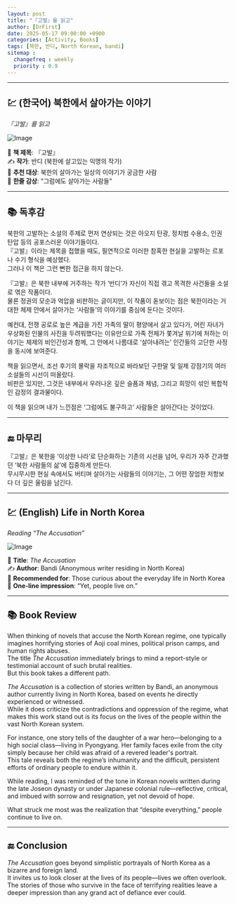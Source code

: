 ```yaml
---
layout: post
title: "『고발』을 읽고"
author: [DrFirst]
date: 2025-05-17 09:00:00 +0900
categories: [Activity, Books]
tags: [북한, 반디, North Korean, bandi]
sitemap :
  changefreq : weekly
  priority : 0.9
---
```



---

## 💹 (한국어) 북한에서 살아가는 이야기
_『고발』를 읽고_

![Image](https://github.com/user-attachments/assets/2bf62859-df96-4e71-bdd9-290d80592445)

📖 **책 제목**: 『고발』  
✍️ **작가**: 반디 (북한에 살고있는 익명의 작가)  
🎯 **추천 대상**: 북한의 살아가는 일상의 이야기가 궁금한 사람  
🌟 **한줄 감상**: "그럼에도 살아가는 사람들"  

---

## 📚 독후감

북한의 고발하는 소설의 주제로 먼저 연상되는 것은 아오지 탄광, 정치범 수용소, 인권 탄압 등의 공포스러운 이야기들이다.  
『고발』이라는 제목을 접했을 때도, 필연적으로 이러한 참혹한 현실을 고발하는 르포나 수기 형식을 예상했다.  
그러나 이 책은 그런 뻔한 접근을 하지 않는다.

『고발』은 북한 내부에 거주하는 작가 ‘반디’가 자신이 직접 겪고 목격한 사건들을 소설로 엮은 작품이다.  
물론 정권의 모순과 억압을 비판하는 글이지만, 이 작품이 돋보이는 점은 북한이라는 거대한 체제 안에서 살아가는 ‘사람들’의 이야기를 중심에 둔다는 것이다.  

예컨대, 전쟁 공로로 높은 계급을 가진 가족의 딸이 평양에서 살고 있다가, 어린 자녀가 우상화된 인물의 사진을 두려워했다는 이유만으로 가족 전체가 쫓겨날 위기에 처하는 이야기는 체제의 비인간성과 함께, 그 안에서 나름대로 ‘살아내려는’ 인간들의 고단한 사정을 동시에 보여준다.  

책을 읽으면서, 조선 후기의 몰락을 자조적으로 바라보던 구한말 및 일제 강점기의 여러 소설들의 시선이 떠올랐다.  
비판은 있지만, 그것은 내부에서 우러나온 깊은 슬픔과 체념, 그리고 희망이 섞인 복합적인 감정의 결과물이다.  

이 책을 읽으며 내가 느낀점은 ‘그럼에도 불구하고’ 사람들은 살아간다는 것이었다.  

---

## 🔚 마무리

『고발』은 북한을 ‘이상한 나라’로 단순화하는 기존의 시선을 넘어, 우리가 자주 간과했던 ‘북한 사람들의 삶’에 집중하게 만든다.  
무시무시한 현실 속에서도 버티며 살아가는 사람들의 이야기는, 그 어떤 장엄한 저항보다 더 깊은 울림을 남긴다.

---

## 💹 (English) Life in North Korea  
_Reading “The Accusation”_

![Image](https://github.com/user-attachments/assets/2bf62859-df96-4e71-bdd9-290d80592445)

📖 **Title**: *The Accusation*  
✍️ **Author**: Bandi (Anonymous writer residing in North Korea)  
🎯 **Recommended for**: Those curious about the everyday life in North Korea  
🌟 **One-line impression**: “Yet, people live on.”  

---

## 📚 Book Review

When thinking of novels that accuse the North Korean regime, one typically imagines horrifying stories of Aoji coal mines, political prison camps, and human rights abuses.  
The title *The Accusation* immediately brings to mind a report-style or testimonial account of such brutal realities.  
But this book takes a different path.

*The Accusation* is a collection of stories written by Bandi, an anonymous author currently living in North Korea, based on events he directly experienced or witnessed.  
While it does criticize the contradictions and oppression of the regime, what makes this work stand out is its focus on the lives of the people within the vast North Korean system.  

For instance, one story tells of the daughter of a war hero—belonging to a high social class—living in Pyongyang. Her family faces exile from the city simply because her child was afraid of a revered leader's portrait.  
This tale reveals both the regime’s inhumanity and the difficult, persistent efforts of ordinary people to endure within it.  

While reading, I was reminded of the tone in Korean novels written during the late Joseon dynasty or under Japanese colonial rule—reflective, critical, and imbued with sorrow and resignation, yet not devoid of hope.  

What struck me most was the realization that “despite everything,” people continue to live on.  

---

## 🔚 Conclusion

*The Accusation* goes beyond simplistic portrayals of North Korea as a bizarre and foreign land.  
It invites us to look closer at the lives of its people—lives we often overlook.  
The stories of those who survive in the face of terrifying realities leave a deeper impression than any grand act of defiance ever could.
